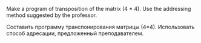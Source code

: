 Make a program of transposition of the matrix (4 * 4). Use the addressing method suggested by the professor.

Составить программу транспонирования матрицы (4*4). Использовать способ адресации, предложенный преподавателем.
